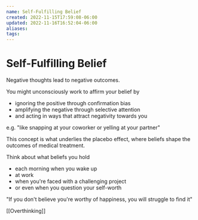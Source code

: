 ```yaml
---
name: Self-Fulfilling Belief
created: 2022-11-15T17:59:08-06:00
updated: 2022-11-16T16:52:04-06:00
aliases: 
tags: 
---
```

# Self-Fulfilling Belief

Negative thoughts lead to negative outcomes.

You might unconsciously work to affirm your belief by 

- ignoring the positive through confirmation bias 
- amplifying the negative through selective attention
- and acting in ways that attract negativity towards you

e.g. "like snapping at your coworker or yelling at your partner"

This concept is what underlies the placebo effect, where beliefs shape the outcomes of medical treatment.

Think about what beliefs you hold 

- each morning when you wake up
- at work
- when you're faced with a challenging project
- or even when you question your self-worth

"If you don't believe you're worthy of happiness, you will struggle to find it"

[[Overthinking]]
